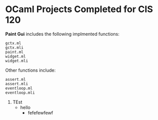 # OCaml Projects Completed for CIS 120 #
**Paint Gui** includes the following implmented functions:
```
gctx.ml
gctx.mli
paint.ml
widget.ml
widget.mli
```

Other functions include:

```
assert.ml
assert.mli
eventloop.ml
eventloop.mli
```

1. TEst
     - hello
       - fefefewfewf
